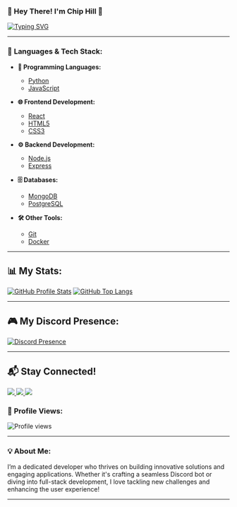 ### 🌟 Hey There! I'm **Chip Hill** 🌟

[![Typing SVG](https://readme-typing-svg.herokuapp.com?font=Fira+Code&size=24&pause=1000&color=759BC5&background=FFC0CB&center=true&vCenter=true&width=435&lines=Hello,+I'm+Rednotsus;A+passionate+Developer+of+55gms;Discord+bot+developer;+and+loving+to+create)](https://git.io/typing-svg)

---

### 🚀 **Languages & Tech Stack:**

- **🔧 Programming Languages:**
  - [Python](https://www.python.org/)
  - [JavaScript](https://developer.mozilla.org/en-US/docs/Web/JavaScript)
  
- **🌐 Frontend Development:**
  - [React](https://reactjs.org/)
  - [HTML5](https://www.w3schools.com/html/)
  - [CSS3](https://www.w3schools.com/css/)

- **⚙️ Backend Development:**
  - [Node.js](https://nodejs.org/)
  - [Express](https://expressjs.com/)

- **🗄️ Databases:**
  - [MongoDB](https://www.mongodb.com/)
  - [PostgreSQL](https://www.postgresql.org/)

- **🛠️ Other Tools:**
  - [Git](https://git-scm.com/)
  - [Docker](https://www.docker.com/)

---

## 📊 **My Stats:**

[![GitHub Profile Stats](https://github-readme-stats.vercel.app/api?username=ChipLitFire&show_icons=true&theme=dracula&locale=en)](https://github.com/ChipLitFire)
[![GitHub Top Langs](https://github-readme-stats.vercel.app/api/top-langs?username=ChipLitFire&show_icons=true&theme=dracula&locale=en&layout=compact)](https://github.com/ChipLitFire)

---

## 🎮 **My Discord Presence:**

[![Discord Presence](https://lanyard.cnrad.dev/api/1200926326018805860)](https://discord.com/users/1200926326018805860)

---

## 📬 **Stay Connected!**

<a href="[insert YouTube link]" target="_blank">
  <img src="https://img.shields.io/badge/YouTube-FF0000?logo=youtube&style=social">
</a>
<a href="[insert Discord invite link]" target="_blank">
  <img src="https://img.shields.io/badge/Discord-7289DA?logo=discord&style=social">
</a>
<a href="[insert LinkedIn link]" target="_blank">
  <img src="https://img.shields.io/badge/LinkedIn-0077B5?logo=linkedin&style=social">
</a>

### 🥇 **Profile Views:**

<img src="https://komarev.com/ghpvc/?username=ChipLitFire&label=Views&color=0e75b6&style=flat" alt="Profile views">

---

### 💡 **About Me:**
I’m a dedicated developer who thrives on building innovative solutions and engaging applications. Whether it's crafting a seamless Discord bot or diving into full-stack development, I love tackling new challenges and enhancing the user experience!

---
